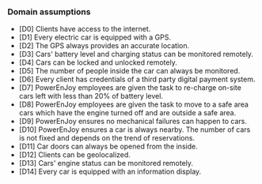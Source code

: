 ### Domain assumptions

- [D0] Clients have access to the internet.
- [D1] Every electric car is equipped with a GPS.
- [D2] The GPS always provides an accurate location.
- [D3] Cars' battery level and charging status can be monitored remotely.
- [D4] Cars can be locked and unlocked remotely.
- [D5] The number of people inside the car can always be monitored.
- [D6] Every client has credentials of a third party digital payment system.
- [D7] PowerEnJoy employees are given the task to re-charge on-site cars left with less than 20% of battery level.
- [D8] PowerEnJoy employees are given the task to move to a safe area cars which have the engine turned off and are outside a safe area.
- [D9] PowerEnJoy ensures no mechanical failures can happen to cars.
- [D10] PowerEnJoy ensures a car is always nearby. The number of cars is not fixed and depends on the trend of reservations.
- [D11] Car doors can always be opened from the inside.
- [D12] Clients can be geolocalized.
- [D13] Cars' engine status can be monitored remotely.
- [D14] Every car is equipped with an information display.